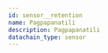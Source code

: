 ```yaml
---
id: sensor__retention
name: Pagpapanatili
description: Pagpapanatili
datachain_type: sensor
---
```

